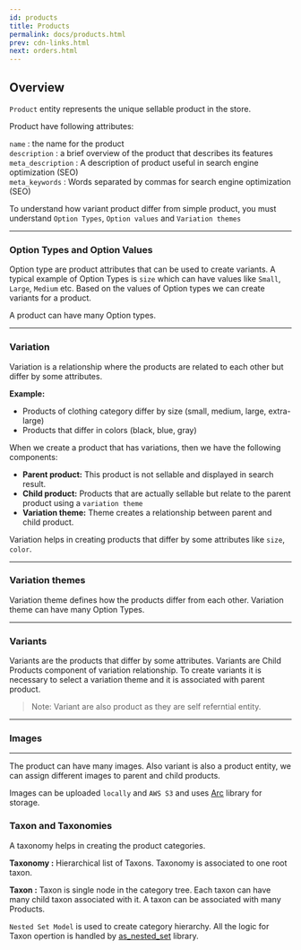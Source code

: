 ```yaml
---
id: products
title: Products
permalink: docs/products.html
prev: cdn-links.html
next: orders.html
---
```


## Overview

`Product` entity represents the unique sellable product in the store.

Product have following attributes:

`name` : the name for the product  
`description` : a brief overview of the product that describes its features  
`meta_description` : A description of product useful in search engine optimization (SEO)  
`meta_keywords` : Words separated by commas for search engine optimization (SEO)  

To understand how variant product differ from simple product, you must understand `Option Types`, `Option values` and `Variation themes`

-------

### Option Types and Option Values

Option type are product attributes that can be used to create variants. A typical example of Option Types
is `size` which can have values like `Small`, `Large`, `Medium` etc. Based on the values of Option types we can
create variants for a product.

A product can have many Option types.

--------

### Variation

Variation is a relationship where the products are related to each other but differ by some attributes.

**Example:**

- Products of clothing category differ by size (small, medium, large, extra-large)
- Products that differ in colors (black, blue, gray)

When we create a product that has variations, then we have the following components:
- **Parent product:** This product is not sellable and displayed in search result.
- **Child product:** Products that are actually sellable but relate to the parent product using a `variation theme`
- **Variation theme:** Theme creates a relationship between parent and child product.

Variation helps in creating products that differ by some attributes like `size`, `color`.

--------

### Variation themes

Variation theme defines how the products differ from each other. Variation theme can have many Option Types.

--------

### Variants

Variants are the products that differ by some attributes. Variants are Child Products component of variation relationship. To create variants it is necessary to select a variation theme and it is associated with parent product.


> Note: Variant are also product as they are self referntial entity.
--------

### Images
--------

The product can have many images. Also variant is also a product entity, we can assign different images to parent and child products.

Images can be uploaded `locally` and `AWS S3` and uses [Arc](https://github.com/stavro/arc) library for storage.


### Taxon and Taxonomies

A taxonomy helps in creating the product categories.

**Taxonomy :** Hierarchical list of Taxons. Taxonomy is associated to one root taxon.

**Taxon :** Taxon is single node in the category tree. Each taxon can have many child taxon associated with it. A taxon can be associated with many Products.

`Nested Set Model` is used to create category hierarchy. All the logic for Taxon opertion is handled by [as_nested_set](https://github.com/SagarKarwande/as_nested_set) library.
